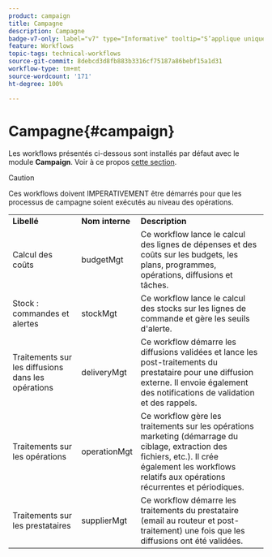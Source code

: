 ```yaml
---
product: campaign
title: Campagne
description: Campagne
badge-v7-only: label="v7" type="Informative" tooltip="S’applique uniquement à Campaign Classic v7"
feature: Workflows
topic-tags: technical-workflows
source-git-commit: 8debcd3d8fb883b3316cf75187a86bebf15a1d31
workflow-type: tm+mt
source-wordcount: '171'
ht-degree: 100%

---
```



# Campagne{#campaign}



Les workflows présentés ci-dessous sont installés par défaut avec le module **Campaign**. Voir à ce propos [cette section](../../campaign/using/designing-marketing-campaigns.md).

>[!CAUTION]
>
>Ces workflows doivent IMPERATIVEMENT être démarrés pour que les processus de campagne soient exécutés au niveau des opérations.

<table> 
 <tbody> 
  <tr> 
   <td> <strong>Libellé</strong><br /> </td> 
   <td> <strong>Nom interne</strong><br /> </td> 
   <td> <strong>Description</strong><br /> </td> 
  </tr> 
  <tr> 
   <td> <span class="uicontrol">Calcul des coûts</span> <br /> </td> 
   <td> <span class="uicontrol">budgetMgt</span> <br /> </td> 
   <td> Ce workflow lance le calcul des lignes de dépenses et des coûts sur les budgets, les plans, programmes, opérations, diffusions et tâches.<br /> </td> 
  </tr> 
  <tr> 
   <td> <span class="uicontrol">Stock : commandes et alertes</span> <br /> </td> 
   <td> <span class="uicontrol">stockMgt</span> <br /> </td> 
   <td> Ce workflow lance le calcul des stocks sur les lignes de commande et gère les seuils d'alerte.<br /> </td> 
  </tr> 
  <tr> 
   <td> <span class="uicontrol">Traitements sur les diffusions dans les opérations</span> <br /> </td> 
   <td> <span class="uicontrol">deliveryMgt</span> <br /> </td> 
   <td> Ce workflow démarre les diffusions validées et lance les post-traitements du prestataire pour une diffusion externe. Il envoie également des notifications de validation et des rappels.<br /> </td> 
  </tr> 
  <tr> 
   <td> <span class="uicontrol">Traitements sur les opérations</span> <br /> </td> 
   <td> <span class="uicontrol">operationMgt</span> <br /> </td> 
   <td> Ce workflow gère les traitements sur les opérations marketing (démarrage du ciblage, extraction des fichiers, etc.). Il crée également les workflows relatifs aux opérations récurrentes et périodiques.<br /> </td> 
  </tr> 
  <tr> 
   <td> <span class="uicontrol">Traitements sur les prestataires</span> <br /> </td> 
   <td> <span class="uicontrol">supplierMgt</span> <br /> </td> 
   <td> Ce workflow démarre les traitements du prestataire (email au routeur et post-traitement) une fois que les diffusions ont été validées. <br /> </td> 
  </tr> 
 </tbody> 
</table>

